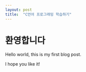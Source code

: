```yaml
---
layout: post
title:  "C언어 프로그래밍 학습하기"
---
```


# 환영합니다

Hello world, this is my first blog post.

I hope you like it!
